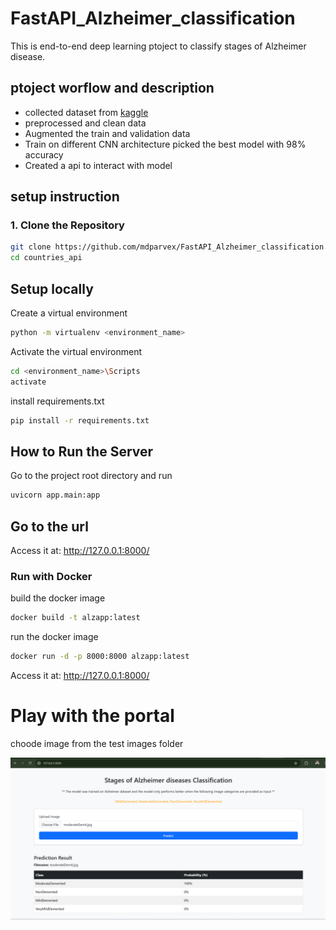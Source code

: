 # FastAPI_Alzheimer_classification
This is end-to-end deep learning ptoject to classify stages of Alzheimer disease. 

## ptoject worflow and description

- collected dataset from [kaggle](https://www.kaggle.com/datasets/uraninjo/augmented-alzheimer-mri-dataset-v2)
- preprocessed and clean data
- Augmented the train and validation data
- Train on different CNN architecture picked the best model with 98% accuracy
- Created a api to interact with model

## setup instruction

### 1. Clone the Repository

```bash
git clone https://github.com/mdparvex/FastAPI_Alzheimer_classification.git
cd countries_api
```

## Setup locally
Create a virtual environment
```bash
python -m virtualenv <environment_name>
```
Activate the virtual environment
```bash
cd <environment_name>\Scripts
activate
```
install requirements.txt
```bash
pip install -r requirements.txt
```

## How to Run the Server
Go to the project root directory and run
```bash
uvicorn app.main:app
```
## Go to the url
Access it at: http://127.0.0.1:8000/

### Run with Docker
build the docker image
```bash
docker build -t alzapp:latest
```
run the docker image
```bash
docker run -d -p 8000:8000 alzapp:latest
```

Access it at: http://127.0.0.1:8000/

# Play with the portal
choode image from the test images folder

![alt text](image.png)